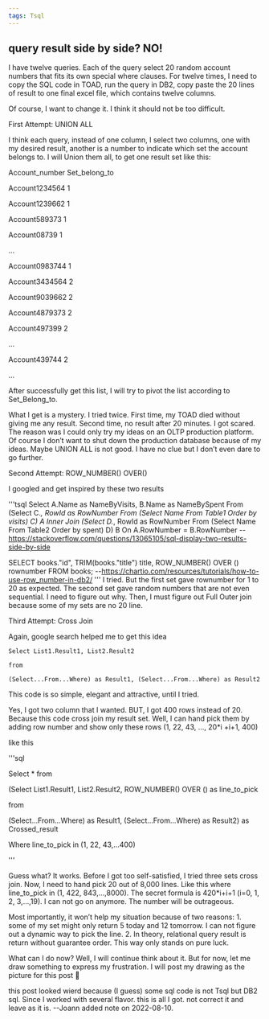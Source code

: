 ```yaml
---
tags: Tsql
---
```


## query result side by side? NO!
I have twelve queries. Each of the query select 20 random account numbers that fits its own special where clauses. For twelve times, I need to copy the SQL code in TOAD, run the query in DB2, copy paste the 20 lines of result to one final excel file, which contains twelve columns.

Of course, I want to change it. I think it should not be too difficult.

First Attempt: UNION ALL

I think each query, instead of one column, I select two columns, one with my desired result, another is a number to indicate which set the account belongs to. I will Union them all, to get one result set like this:

Account_number      Set_belong_to

Account1234564      1

Account1239662      1

Account589373        1

Account08739           1

…

Account0983744      1

Account3434564     2

Account9039662     2

Account4879373        2

Account497399          2

…

Account439744      2

…

After successfully get this list, I will try to pivot the list according to Set_Belong_to.

What I get is a mystery. I tried twice. First time, my TOAD died without giving me any result. Second time, no result after 20 minutes. I got scared. The reason was I could only try my ideas on an OLTP production platform. Of course I don’t want to shut down the production database because of my ideas. Maybe UNION ALL is not good. I have no clue but I don’t even dare to go further.

Second Attempt: ROW_NUMBER() OVER()

I googled and get inspired by these two results

'''tsql
    Select A.Name as NameByVisits, B.Name as NameBySpent
From (Select C.*, RowId as RowNumber From (Select Name From Table1 Order by visits) C) A
    Inner Join
    (Select D.*, RowId as RowNumber From (Select Name From Table2 Order by spent) D) B
    On A.RowNumber = B.RowNumber
--https://stackoverflow.com/questions/13065105/sql-display-two-results-side-by-side

SELECT
    books."id",
    TRIM(books."title") title,
    ROW_NUMBER() OVER () rownumber
FROM
    books;
--https://chartio.com/resources/tutorials/how-to-use-row_number-in-db2/
'''
I tried. But the first set gave rownumber for 1 to 20 as expected. The second set gave random numbers that are not even  sequential. I need to figure out why. Then, I must figure out Full Outer join because some of my sets are no 20 line.

Third Attempt: Cross Join

Again, google search helped me to get this idea

```tsql
Select List1.Result1, List2.Result2
 
from
 
(Select...From...Where) as Result1, (Select...From...Where) as Result2
```
This code is so simple, elegant and attractive, until I tried.

Yes, I got two column that I wanted. BUT, I got 400 rows instead of 20. Because this code cross join my result set. Well, I can hand pick them by adding row number and show only these rows (1, 22, 43, …, 20*i +i+1, 400)

like this

 
'''sql

Select * from
 
(Select List1.Result1, List2.Result2, ROW_NUMBER() OVER () as line_to_pick
 
from
 
(Select...From...Where) as Result1, (Select...From...Where) as Result2) as Crossed_result
 
Where line_to_pick in (1, 22, 43,...400)


'''


Guess what? It works. Before I got too self-satisfied, I tried three sets cross join. Now, I need to hand pick 20 out of 8,000 lines. Like this where line_to_pick in (1, 422, 843,…,8000). The secret formula is 420*i+i+1 (i=0, 1, 2, 3,…,19). I can not go on anymore. The number will be outrageous.

Most importantly, it won’t help my situation because of two reasons: 1.  some of my set might only return 5 today and 12 tomorrow. I can not figure out a dynamic way to pick the line. 2. In theory, relational query result is return without guarantee order. This way only stands on pure luck.

What can I do now? Well, I will continue think about it. But for now, let me draw something to express my frustration. I will post my drawing as the picture for this post 🙂

 
this post looked wierd because (I guess) some sql code is not Tsql but DB2 sql. Since I worked with several flavor. this is all I got. not correct it and leave as it is. --Joann added note on 2022-08-10.
 
